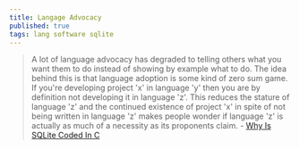 ```yaml
---
title: Langage Advocacy
published: true
tags: lang software sqlite
---
```

> A lot of language advocacy has degraded to telling others what you want them to do instead of showing by example what to do. The idea behind this is that language adoption is some kind of zero sum game. If you're developing project 'x' in language 'y' then you are by definition not developing it in language 'z'. This reduces the stature of language 'z' and the continued existence of project 'x' in spite of not being written in language 'z' makes people wonder if language 'z' is actually as much of a necessity as its proponents claim. - [Why Is SQLite Coded In C](https://news.ycombinator.com/item?id=45588597)
